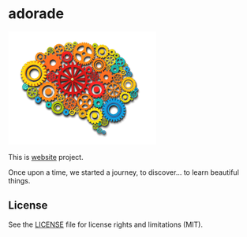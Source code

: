 # adorade

![Adorade Logo](images/logo-adorade.png)

This is [website](http://www.adorade.ro/) project.

Once upon a time, we started a journey, to discover... to learn beautiful things.

## License

See the [LICENSE](LICENSE) file for license rights and limitations (MIT).
